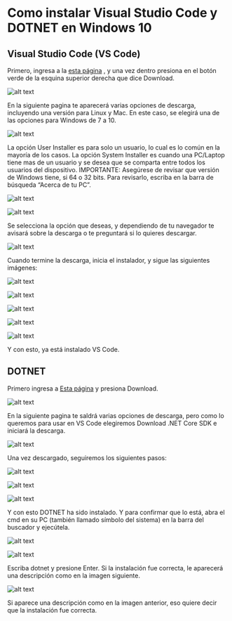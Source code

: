 # Como instalar Visual Studio Code y DOTNET en Windows 10

## Visual Studio Code (VS Code)

Primero, ingresa a la [esta página](https://code.visualstudio.com/ "code.visualstudio.com") , y una vez dentro presiona en el botón verde de la esquina superior derecha que dice Download.

![alt text](https://raw.githubusercontent.com/Yaguay/POO/master/Images/1.0.jpg "1")

En la siguiente pagina te aparecerá varias opciones de descarga, incluyendo una versión para Linux y Mac. En este caso, se elegirá una de las opciones para Windows de 7 a 10.

![alt text](https://raw.githubusercontent.com/Yaguay/POO/master/Images/2.0.jpg "2")

La opción User Installer es para solo un usuario, lo cual es lo común en la mayoría de los casos. La opción System Installer es cuando una PC/Laptop tiene mas de un usuario y se desea que se comparta entre todos los usuarios del dispositivo. 
IMPORTANTE: Asegúrese de revisar que versión de Windows tiene, si 64 o 32 bits. Para revisarlo, escriba en la barra de búsqueda “Acerca de tu PC”.

![alt text](https://raw.githubusercontent.com/Yaguay/POO/master/Images/3.png "3")

![alt text](https://raw.githubusercontent.com/Yaguay/POO/master/Images/4.0.jpg "4")

Se selecciona la opción que deseas, y dependiendo de tu navegador te avisará sobre la descarga o te preguntará si lo quieres descargar.

![alt text](https://raw.githubusercontent.com/Yaguay/POO/master/Images/5.0.jpg "5")

Cuando termine la descarga, inicia el instalador, y sigue las siguientes imágenes:

![alt text](https://raw.githubusercontent.com/Yaguay/POO/master/Images/6.png "6")

![alt text](https://raw.githubusercontent.com/Yaguay/POO/master/Images/7.png "7")

![alt text](https://raw.githubusercontent.com/Yaguay/POO/master/Images/8.png "8")

![alt text](https://raw.githubusercontent.com/Yaguay/POO/master/Images/9.png "9")

![alt text](https://raw.githubusercontent.com/Yaguay/POO/master/Images/10.png "10")

Y con esto, ya está instalado VS Code.

## DOTNET 

Primero ingresa a [Esta página](https://dotnet.microsoft.com/ "dotnet.microsoft.com") y presiona Download.

![alt text](https://github.com/Yaguay/POO/blob/master/Images/11.jpg "11")

En la siguiente pagina te saldrá varias opciones de descarga, pero como lo queremos para usar en VS Code elegiremos Download .NET Core SDK e iniciará la descarga.

![alt text](https://github.com/Yaguay/POO/blob/master/Images/12.jpg "12")

Una vez descargado, seguiremos los siguientes pasos:

![alt text](https://github.com/Yaguay/POO/blob/master/Images/13.png "13")

![alt text](https://github.com/Yaguay/POO/blob/master/Images/14.png "14")

![alt text](https://github.com/Yaguay/POO/blob/master/Images/15.png "15")

Y con esto DOTNET ha sido instalado. Y para confirmar que lo está, abra el cmd en su PC (también llamado símbolo del sistema) en la barra del buscador y ejecútela.

![alt text](https://github.com/Yaguay/POO/blob/master/Images/16.png "16")

![alt text](https://github.com/Yaguay/POO/blob/master/Images/17.png "17") 

Escriba dotnet y presione Enter. Si la instalación fue correcta, le aparecerá una descripción como en la imagen siguiente.

![alt text](https://github.com/Yaguay/POO/blob/master/Images/18.png "18") 

Si aparece una descripción como en la imagen anterior, eso quiere decir que la instalación fue correcta.

